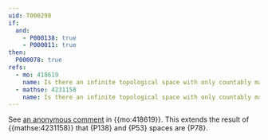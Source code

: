 ```yaml
---
uid: T000298
if:
  and:
    - P000138: true
    - P000011: true
then:
  P000078: true
refs:
  - mo: 418619
    name: Is there an infinite topological space with only countably many continuous maps to itself?
  - mathse: 4231158
    name: Is there an infinite topological space with only countably many continuous maps to itself?
---
```


See [an anonymous comment](https://mathoverflow.net/questions/418619/is-there-an-infinite-topological-space-with-only-countably-many-continuous-funct#comment1075675_418619) in {{mo:418619}}.
This extends the result of {{mathse:4231158}} that {P138} and {P53} spaces are {P78}.
